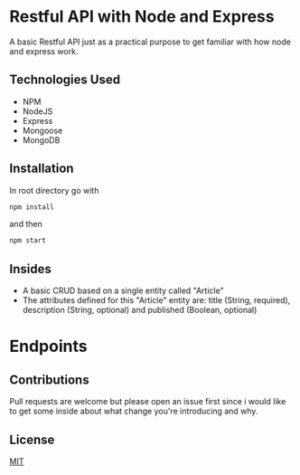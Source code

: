 # Restful API with Node and Express

A basic Restful API just as a practical purpose to get familiar with how node and express work.

## Technologies Used

- NPM 
- NodeJS 
- Express 
- Mongoose
- MongoDB

## Installation

In root directory go with

```bash
npm install
```
and then

```bash
npm start
```

## Insides

- A basic CRUD based on a single entity called "Article"
- The attributes defined for this "Article" entity are: title (String, required), description (String, optional) and published (Boolean, optional)

# Endpoints

## Contributions

Pull requests are welcome but please open an issue first since i would like to get some inside about what change you're introducing and why.

## License

[MIT](https://choosealicense.com/licenses/mit/)
